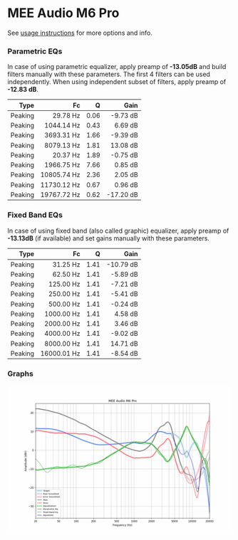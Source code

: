 # MEE Audio M6 Pro
See [usage instructions](https://github.com/jaakkopasanen/AutoEq#usage) for more options and info.

### Parametric EQs
In case of using parametric equalizer, apply preamp of **-13.05dB** and build filters manually
with these parameters. The first 4 filters can be used independently.
When using independent subset of filters, apply preamp of **-12.83 dB**.

| Type    | Fc          |    Q | Gain      |
|--------:|------------:|-----:|----------:|
| Peaking | 29.78 Hz    | 0.06 | -9.73 dB  |
| Peaking | 1044.14 Hz  | 0.43 | 6.69 dB   |
| Peaking | 3693.31 Hz  | 1.66 | -9.39 dB  |
| Peaking | 8079.13 Hz  | 1.81 | 13.08 dB  |
| Peaking | 20.37 Hz    | 1.89 | -0.75 dB  |
| Peaking | 1966.75 Hz  | 7.66 | 0.85 dB   |
| Peaking | 10805.74 Hz | 2.36 | 2.05 dB   |
| Peaking | 11730.12 Hz | 0.67 | 0.96 dB   |
| Peaking | 19767.72 Hz | 0.62 | -17.20 dB |

### Fixed Band EQs
In case of using fixed band (also called graphic) equalizer, apply preamp of **-13.13dB**
(if available) and set gains manually with these parameters.

| Type    | Fc          |    Q | Gain      |
|--------:|------------:|-----:|----------:|
| Peaking | 31.25 Hz    | 1.41 | -10.79 dB |
| Peaking | 62.50 Hz    | 1.41 | -5.89 dB  |
| Peaking | 125.00 Hz   | 1.41 | -7.21 dB  |
| Peaking | 250.00 Hz   | 1.41 | -5.41 dB  |
| Peaking | 500.00 Hz   | 1.41 | -0.24 dB  |
| Peaking | 1000.00 Hz  | 1.41 | 4.58 dB   |
| Peaking | 2000.00 Hz  | 1.41 | 3.46 dB   |
| Peaking | 4000.00 Hz  | 1.41 | -9.02 dB  |
| Peaking | 8000.00 Hz  | 1.41 | 14.71 dB  |
| Peaking | 16000.01 Hz | 1.41 | -8.54 dB  |

### Graphs
![](./MEE%20Audio%20M6%20Pro.png)